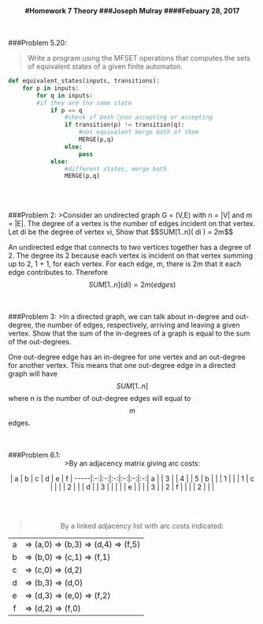 <center>
<strong>
#Homework 7 Theory
###Joseph Mulray
####Febuary 28, 2017
</center>

</strong>
<br/>
<br/>


###Problem 5.20:
>Write a program using the MFSET operations that computes the sets of equivalent states of a given finite automaton.

```python
def equivalent_states(inputs, transitions):
	for p in inputs:
		for q in inputs:
		#if they are the same state
			if p == q
				#check if both non accepting or accepting
				if transition(p) != transition(q):
					#not equivalent merge both of them
					MERGE(p,q)
				else:
					pass
			else:
				#different states, merge both
				MERGE(p,q)
				
```

<br/>
<br/>
###Problem 2:
>Consider an undirected graph G = (V,E) with n = |V| and m = |E|. The degree of a vertex is the number of edges incident on that vertex. Let di be the degree of vertex vi, Show that $$SUM[1..n]( di ) = 2m$$

An undirected edge that connects to two vertices together  has a degree of 2. The degree its 2 because each vertex is incident on that vertex summing up to 2, 1 + 1, for each vertex. For each edge, m,  there is 2m that it each edge contributes to. Therefore $$SUM[1..n](di) = 2m(edges)$$



<br/>
<br/>
###Problem 3:
>In a directed graph, we can talk about in-degree and out-degree, the number of edges, respectively, arriving and leaving a given vertex. Show that the sum of the in-degrees of a graph is equal to the sum of the out-degrees.

One out-degree edge has an in-degree for one vertex and an out-degree for another vertex. This means that one out-degree edge in a directed graph will have $$SUM[1..n] $$ where n is the number of out-degree edges will equal to $$m$$ edges.



<br/>
<br/>
###Problem 6.1:
<center>
>By an adjacency matrix giving arc costs:

 | a | b | c | d | e | f |
-----|:-:|:-:|:-:|:-:|:-:|:-:|
a    |  | 3 |   | 4 |   | 5 |
b    |   |  | 1 |   |   | 1 |
c    |   |   |  | 2 |   |   |
d    |   | 3 |   |  |   |   |
e    |   |   |   | 3 |  | 2 |
f    |   |   |   | 2 |   |  |

<br/>
<br/>

>By a linked adjacency list with arc costs indicated:

|   |   |  
|:-:|---|
| a | => (a,0) => (b,3) => (d,4) => (f,5)  |
| b | => (b,0) => (c,1) => (f,1)  | 
| c | => (c,0) => (d,2)  |
| d | => (b,3) => (d,0) |
| e | => (d,3) => (e,0) => (f,2) | 
| f | => (d,2) => (f,0) |



</center>
<br/>

